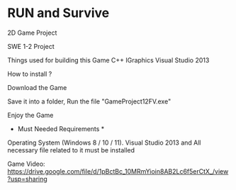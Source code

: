 # RUN and Survive 
2D Game Project

SWE 1-2 Project

Things used for building this Game
C++
IGraphics
Visual Studio 2013

How to install ? 

Download the Game

Save it into a folder,
Run the file "GameProject12FV.exe"

Enjoy the Game

* Must Needed Requirements *

Operating System (Windows 8 / 10 / 11).
Visual Studio 2013 and All necessary file related to it must be installed 


Game Video: https://drive.google.com/file/d/1pBctBc_10MRmYioin8AB2Lc6f5erCtX_/view?usp=sharing
